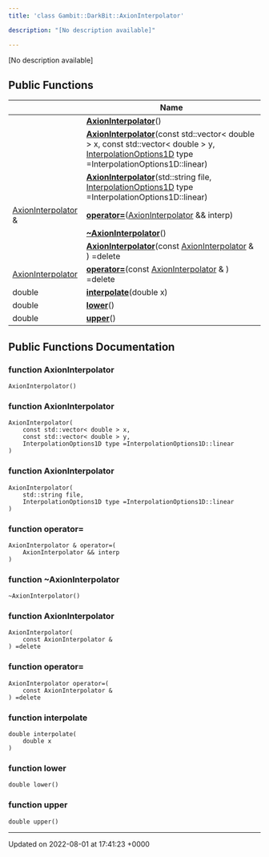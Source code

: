 ```yaml
---
title: 'class Gambit::DarkBit::AxionInterpolator'

description: "[No description available]"

---
```









[No description available]

## Public Functions

|                | Name           |
| -------------- | -------------- |
| | **[AxionInterpolator](/documentation/code/darkbit_development/classes/classgambit_1_1darkbit_1_1axioninterpolator/#function-axioninterpolator)**() |
| | **[AxionInterpolator](/documentation/code/darkbit_development/classes/classgambit_1_1darkbit_1_1axioninterpolator/#function-axioninterpolator)**(const std::vector< double > x, const std::vector< double > y, [InterpolationOptions1D](/documentation/code/darkbit_development/namespaces/namespacegambit_1_1darkbit/#enum-interpolationoptions1d) type =InterpolationOptions1D::linear) |
| | **[AxionInterpolator](/documentation/code/darkbit_development/classes/classgambit_1_1darkbit_1_1axioninterpolator/#function-axioninterpolator)**(std::string file, [InterpolationOptions1D](/documentation/code/darkbit_development/namespaces/namespacegambit_1_1darkbit/#enum-interpolationoptions1d) type =InterpolationOptions1D::linear) |
| [AxionInterpolator](/documentation/code/darkbit_development/classes/classgambit_1_1darkbit_1_1axioninterpolator/) & | **[operator=](/documentation/code/darkbit_development/classes/classgambit_1_1darkbit_1_1axioninterpolator/#function-operator=)**([AxionInterpolator](/documentation/code/darkbit_development/classes/classgambit_1_1darkbit_1_1axioninterpolator/) && interp) |
| | **[~AxionInterpolator](/documentation/code/darkbit_development/classes/classgambit_1_1darkbit_1_1axioninterpolator/#function-~axioninterpolator)**() |
| | **[AxionInterpolator](/documentation/code/darkbit_development/classes/classgambit_1_1darkbit_1_1axioninterpolator/#function-axioninterpolator)**(const [AxionInterpolator](/documentation/code/darkbit_development/classes/classgambit_1_1darkbit_1_1axioninterpolator/) & ) =delete |
| [AxionInterpolator](/documentation/code/darkbit_development/classes/classgambit_1_1darkbit_1_1axioninterpolator/) | **[operator=](/documentation/code/darkbit_development/classes/classgambit_1_1darkbit_1_1axioninterpolator/#function-operator=)**(const [AxionInterpolator](/documentation/code/darkbit_development/classes/classgambit_1_1darkbit_1_1axioninterpolator/) & ) =delete |
| double | **[interpolate](/documentation/code/darkbit_development/classes/classgambit_1_1darkbit_1_1axioninterpolator/#function-interpolate)**(double x) |
| double | **[lower](/documentation/code/darkbit_development/classes/classgambit_1_1darkbit_1_1axioninterpolator/#function-lower)**() |
| double | **[upper](/documentation/code/darkbit_development/classes/classgambit_1_1darkbit_1_1axioninterpolator/#function-upper)**() |

## Public Functions Documentation

### function AxionInterpolator

```
AxionInterpolator()
```


### function AxionInterpolator

```
AxionInterpolator(
    const std::vector< double > x,
    const std::vector< double > y,
    InterpolationOptions1D type =InterpolationOptions1D::linear
)
```


### function AxionInterpolator

```
AxionInterpolator(
    std::string file,
    InterpolationOptions1D type =InterpolationOptions1D::linear
)
```


### function operator=

```
AxionInterpolator & operator=(
    AxionInterpolator && interp
)
```


### function ~AxionInterpolator

```
~AxionInterpolator()
```


### function AxionInterpolator

```
AxionInterpolator(
    const AxionInterpolator & 
) =delete
```


### function operator=

```
AxionInterpolator operator=(
    const AxionInterpolator & 
) =delete
```


### function interpolate

```
double interpolate(
    double x
)
```


### function lower

```
double lower()
```


### function upper

```
double upper()
```


-------------------------------

Updated on 2022-08-01 at 17:41:23 +0000